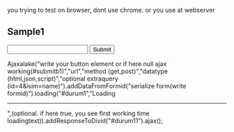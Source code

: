 you trying to test on browser, dont use chrome.
or you use at webserver

<h2>Sample1</h2>
<div id="durum1"></div>
<div id="durum11"></div>
<form id="id1">
	<input type="text" name="text">
	<button type="submit" id="submitb1">Submit</button>
</form>
Ajaxalake("write your button element or if here null ajax working(#submitb1)","url","method (get,post)","datatype (html,json,script)","optional extraquery (id=4&isim=name)").addDataFromFormid("serialize form(write formid)").loading("#durum1","Loading<hr>",(optional. if here true, you see first working time loadingtext)).addResponseToDivid("#durum11").ajax();
